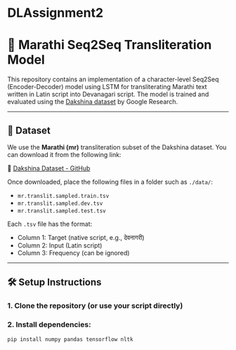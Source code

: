 # DLAssignment2

# 📝 Marathi Seq2Seq Transliteration Model

This repository contains an implementation of a character-level Seq2Seq (Encoder-Decoder) model using LSTM for transliterating Marathi text written in Latin script into Devanagari script. The model is trained and evaluated using the [Dakshina dataset](https://github.com/google-research-datasets/dakshina) by Google Research.

---

## 📁 Dataset

We use the **Marathi (mr)** transliteration subset of the Dakshina dataset. You can download it from the following link:

🔗 [Dakshina Dataset - GitHub](https://github.com/google-research-datasets/dakshina)

Once downloaded, place the following files in a folder such as `./data/`:
- `mr.translit.sampled.train.tsv`
- `mr.translit.sampled.dev.tsv`
- `mr.translit.sampled.test.tsv`

Each `.tsv` file has the format:
- Column 1: Target (native script, e.g., देवनागरी)
- Column 2: Input (Latin script)
- Column 3: Frequency (can be ignored)

---

## 🛠️ Setup Instructions

### 1. Clone the repository (or use your script directly)
### 2. Install dependencies:
```bash
pip install numpy pandas tensorflow nltk
